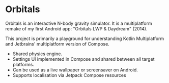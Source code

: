 # Orbitals

Orbitals is an interactive N-body gravity simulator. It is a multiplatform remake of my first Android app: 
"Orbitals LWP & Daydream" (2014).

This project is primarily a playground for understanding Kotlin Multiplatform and Jetbrains'
multiplatform version of Compose.

- Shared physics engine.
- Settings UI implemented in Compose and shared between all target platforms.
- Can be used as a live wallpaper or screensaver on Android.
- Supports localisation via Jetpack Compose resources
